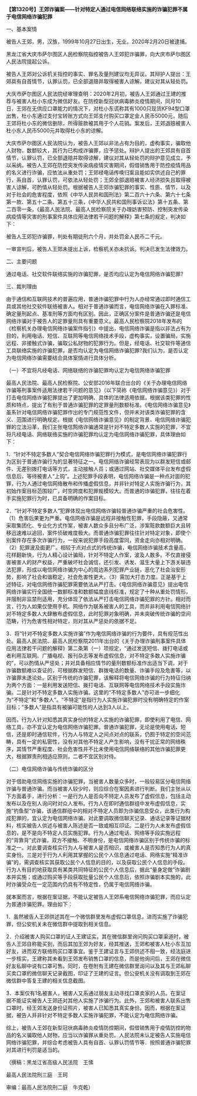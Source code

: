 **【第1320号】王郊诈骗案——针对特定人通过电信网络联络实施的诈骗犯罪不属于电信网络诈骗犯罪**

一、基本案情

被告人王郊，男，汉族，1999年10月27日出生，无业。2020年2月20日被逮捕。

黑龙江省大庆市萨尔图区人民检察院指控被告人王郊犯诈骗罪，向大庆市萨尔图区人民法院提起公诉。

被告人王郊对公诉机关指控的事实、罪名及量刑建议均无异议。其辩护人提出：王郊具有自首情节，认罪认罚，已全部退赔并取得被害人谅解，建议对其从轻处罚。

大庆市萨尔图区人民法院经审理查明：2020年2月初，被告人王郊通过王建的推荐与被害人杜小东成为微信好友。在防控新型冠状病毒肺炎疫情期间，同月10日，王郊在无供应口罩能力的情况下，对杜小东谎称其有1000只现货KF94型口罩出售，杜小东通过支付宝转账方式向王郊支付购买口罩定金人民币5000元，随后王郊将杜小东的微信删除，所得赃款被其用于个人花销。案发后，王郊退赔被害人杜小东人民币5000元并取得杜小东的谅解。

大庆市萨尔图区人民法院认为，被告人王郊以非法占有为目的，虚构事实，骗取他人财物，数额较大，其行为已构成诈骗罪，应予惩处。辩护人提出的王郊具有自首情节，认罪认罚，已全部退赔并取得谅解，建议对其从轻处罚的辩护意见成立，予以采纳。被告人王郊在防控突发传染病疫情灾害期间，假借销售用于防控疫情用品的名义进行诈骗，应依法从重处罚；王郊经电话传唤归案且能如实供述自己的罪行，系自首，认罪认罚，可依法从轻处罚；王郊全部退赔被害人经济损失且取得被害人谅解，可酌情从轻处罚。根据被告人王郊诈骗犯罪的事实、性质、情节，以及对于社会的危害程度，依照《中华人民共和国刑法》第二百六十六条、第六十七条第一款、第五十二条、第五十三条，《中华人民共和国刑事诉讼法》第十五条、第二百零一条，《最高人民法院、最高人民检察院关于办理妨害预防、控制突发传染病疫情等灾害的刑事案件具体应用法律若干问题的解释》第七条的规定，判决如下：

被告人王郊犯诈骗罪，判处有期徒刑六个月，并处罚金人民币二千元。

一审宣判后，被告人王郊未提出上诉，检察机关亦未抗诉。判决已发生法律效力。

二、主要问题

通过电话、社交软件联络实施的诈骗犯罪，是否均应认定为电信网络诈骗犯罪?

三、裁判理由

由于通信和互联网技术的普遍应用，普通诈骗犯罪中行为人亦经常通过即时通信工具或其他社交软件联络被害人。相对于普通诈骗而言，电信网络诈骗在入罪标准、确定量刑起点、基准刑等方面均有区别。因此，正确区分案件是普通诈骗还是电信网络诈骗对于被告人的定罪量刑具有重要意义。最高人民检察院2018年发布的《检察机关办理电信网络诈骗案件指引》中提出，电信网络诈骗是指以非法占有为目的，利用电话、短信、互联网等电信网络技术手段，虚构事实，设置骗局，实施远程、非接触式诈骗，骗取公私财物的犯罪行为。但是，经电话、社交软件等通信工具联络实施的诈骗犯罪，是否均认定为电信网络诈骗犯罪?我们认为，是否认定为电信网络诈骗需要结合具体案情进行具体分析。

（一）不宜将凡经电话、网络联络的诈骗犯罪均认定为电信网络诈骗犯罪

最高人民法院、最高人民检察院、公安部2016年联合出台的《关于办理电信网络诈骗等刑事案件适用法律若干问题的意见》（以下简称《电信网络诈骗意见》）对于打击电信网络诈骗犯罪提出了更加明确、具体的法律适用依据，根据该类犯罪的性质和特点，提出了有别于普通诈骗犯罪的定罪量刑数额标准。《电信网络诈骗意见》虽系针对电信网络诈骗犯罪作出的专门规范性文件，但并未对该类诈骗犯罪的含义、范围进行明确规定。根据《电信网络诈骗意见》的制定背景、电信网络诈骗犯罪的立法沿革，我们主张电信网络诈骗通常是针对不特定多数人实施的犯罪，不宜将凡经电话、网络联络实施的诈骗犯罪均认定为电信网络诈骗犯罪，具体理由如下：

1．“针对不特定多数人”契合电信网络诈骗犯罪行为模式，是电信网络诈骗犯罪行为区别于普通诈骗行为的显著特征之一。电信网络诈骗经常表现为以群发短信或邮件、无差别拨打电话等方式，主动接触人员；或通过网站、社交媒体平台发布虚假信息后，等待被害人“上钩”。上述犯罪手段表明，电信网络诈骗是一种点对面的犯罪，行为人通过电信网络散布和传播虚假信息，并非针对特定人实施诈骗行为，其初始作案目标范围较广，时空跨度和犯罪规模较大。而普通的诈骗犯罪，往往在着手实施犯罪行为时，已具备明确的作案目标。

2．“针对不特定多数人”犯罪体现出电信网络诈骗较普通诈骗严重的社会危害性。（1）危害后果更为严重。电信网络诈骗是远程非接触性犯罪，手段隐蔽，又通常采取集团化、专业化方式作案，被害人数众多且分布广泛，涉案赃款数额巨大且转移迅速难以追回，案件侦破难度极大。而普通诈骗犯罪往往针对特定对象，即使个别案件存在多次诈骗行为，一般来说犯罪手段高度雷同，资金走向亦相对明确。（2）犯罪波及面更广。相较于点对点式的传统诈骗，电信网络诈骗技术含量高，花样翻新快，行为人精心设计骗局，针对不特定人作案，波及人数多。不仅直接侵害被害人的财产权益，严重破坏社会诚信，还引发、诱发、滋生大量上下游关联违法犯罪，形成以电信网络诈骗为中心的周边系列犯罪产业链，恶化了社会治安形势，影响了社会和谐稳定，社会危害性更大。（3）需加大打击力度。正是基于上述特征，对电信网络诈骗犯罪需要依法从严打击。《电信网络诈骗意见》提出电信网络诈骗实行全国统一数额标准和数额幅度底线标准，规定了十种从重处罚情形，并限制非监禁刑适用，充分体现了依法从严打击电信网络诈骗犯罪的方针。相对而言，行为人如果仅使用手机、网络作为联系被害人的工具，而并非利用电信网络针对不特定多数人大肆散布虚假信息，此时犯罪对象明确，并未突破传统诈骗的空间范畴，行为危害性相对特定，则对其从严惩处的依据不足。

3．将“针对不特定多数人实施诈骗”作为电信网络诈骗的行为要件，具有规范性出处。最高人民法院、最高人民检察院2011年出台的《关于办理诈骗刑事案件具体应用法律若干问题的解释》第二条第（一）项规定，“通过发送短信、拨打电话或者利用互联网、广播电视、报刊杂志等发布虚假信息，对不特定多数人实施诈骗的”，可以酌情从严惩处；并对具备相应情节的量刑数额标准作出适当下调，对于诈骗数额难以查证的，可根据群发短信、群拨电话的数量、诈骗手段及危害等，以诈骗罪未遂论处。区别于传统的诈骗犯罪，该解释将电信网络诈骗的行为特征归纳为两个方面：一是利用发送短信、拨打电话、互联网等电信网络技术手段实施诈骗。二是针对不特定多数人实施诈骗。这里的“不特定多数人”亦可进一步细化为“不特定”和“多数人”。“不特定”是指行为人实施诈骗犯罪时没有明确特定的作案目标；“多数人”是指具有被骗可能性的人达到3人以上。

因而，行为人针对知悉其真实身份的特定人实施的诈骗犯罪，即使利用了电信、网络工具，亦不宜认定为电信网络诈骗犯罪。普通诈骗犯罪，无论是使用电话、短信，还是即时通信软件，行为人与特定人之间点对点的联系，仍囿于特定的空间范畴，具有一定的私密性，没有对其他不特定人产生影响，没有干扰正常的网络秩序，其情节严重程度、社会危害性并不比未使用电信网络联络的其他诈骗犯罪更大，根据罪责刑相适应原则，二者不宜区别对待。

（二）电信网络诈骗与传统诈骗的区分

对于借助电信网络实施的诈骗犯罪，当被害人数量众多时，一般较易区分电信网络诈骗与普通诈骗。而当被害人较少时，则应综合在案因素进行判断。我们主张从以下方面着手，进行分析：一是行为人是否向不特定人员发布了虚假信息，包括主动发布以及在别人询问时对众人发布。行为人在即时通信群组中发布虚假信息，实施“钓鱼型”诈骗，该通信群组中的相对不特定人员即为诈骗信息受众，此类行为构成犯罪的，宜认定为电信网络诈骗。对此要调取微信聊天记录、通话记录等证据材料，核实被告人供述与被害人陈述是否一致或相互印证。二是行为人未发布虚假信息的，是不是向不特定人员实施犯罪。行为人通过电话、网络等手段实施远程的“背靠背”式诈骗，双方不接触、不明身份，是电信网络诈骗区别于传统诈骗的标准之一。对此要调查核实行为人与被害人是否相识，或被害人是否知悉行为人的真实身份。三是对于行为人利用其掌握的公民个人信息通过电话、网络实施“精准诈骗”的，需调查核实其获取公民个人信息的目的，以及获取公民个人信息的手段。行为人有目的地获取具有某类共同特征的公民个人信息后，据此“量身定做”诈骗剧本并实施；或通过购买等手段获取批量公民个人信息后，依照诈骗剧本实施的，此时诈骗受众在一定范围内仍具有不特定性，仍属于电信网络诈骗。

就本案而言，根据在案证据，不能认定被告人王郊系电信网络诈骗犯罪，而应认定为普通诈骗犯罪。理由如下：

1．虽然被告人王郊供述其在一个微信群里发布虚假口罩信息，进而实施了诈骗犯罪，但公安机关未在微信群中提取到相关信息。

2．介绍被害人购买口罩的证人王建证实，其在微信群里询问购买口罩渠道时，被告人王郊自称能买到，而后其加王郊为好友，经其推送，王郊和被害人杜小东互加好友，进而双方联络购买口罩事宜。鉴于王建证言与王郊供述不相一致，经法庭进一步核实，王建称其未看到王郊发布销售口罩的信息，而是他询问后，王郊在微信好友私聊中说有口罩可售。同时，在卷附有王建在微信群里询问以及其与王郊私聊买卖口罩的微信聊天记录截图，印证了王建的证言。但公安机关没有调取到王郊在微信群中答复王建的相关信息截图。

3．本案仅有1名被害人，被害人又系通过朋友主动寻找口罩卖家的人员。在案证据不能证实被告人王郊还对其他人实施了诈骗行为。此外，王郊和被害人联系出售口罩时，经王郊发送身份证照片，被害人已知悉其真实身份。因而，根据在案证据，被告人并非针对不特定多数人实施诈骗犯罪，不能认定为电信网络诈骗。

综上，被告人王郊在新型冠状病毒肺炎疫情防控期间，假借销售用于疫情防控的物品的名义骗取他人财物，应当以诈骗罪从重处罚。人民法院未认定被告人实施电信网络诈骗犯罪，并综合考虑被告人具有自首、认罪认罚情节等．按照普通诈骗犯罪对其进行判罚是适当的。

（撰稿：黑龙江省高级人民法院　王愫

最高人民法院刑三庭　王珂

审编：最高人民法院刑二庭　牛克乾）